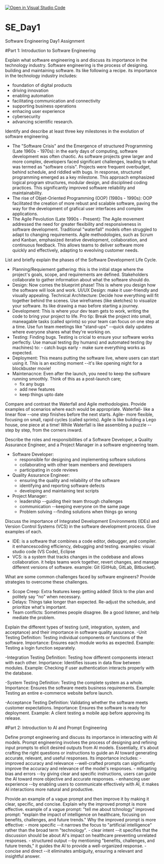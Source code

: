 [![Open in Visual Studio Code](https://classroom.github.com/assets/open-in-vscode-2e0aaae1b6195c2367325f4f02e2d04e9abb55f0b24a779b69b11b9e10269abc.svg)](https://classroom.github.com/online_ide?assignment_repo_id=18400560&assignment_repo_type=AssignmentRepo)
# SE_Day1
Software Engineering Day1 Assignment

#Part 1: Introduction to Software Engineering

Explain what software engineering is and discuss its importance in the technology industry.
Software engineering is the process of designing. building and maintaining software. Its like following a recipe.
its importance in the technology industry includes:
- foundation of digital products
- driving innovation
- enabling automation
- facilitating communication and connectivity
- supporting business operations
- enhacing user experience
- cybersecurity
- advancing scientific research.
  
Identify and describe at least three key milestones in the evolution of software engineering.
- The "Software Crisis" and the Emergence of structured Programming (Late 1960s - 1970s):
  in the early days of computing, software development was often chaotic. As software projects grew larger and more complex, developers faced significant challenges, leading to what 
  was termed as "software crisis". Projects were frequent overbudget, behind schedule, and riddled with bugs.
  In response, structured programming emerged as a key milestone. This approach emphasized logical program structures, modular design, and disciplined coding practices. This 
  significantly improved software reliability and maintainability. 
- The rise of Objet-Oriented Programming (OOP) (1980s - 1990s):
  OOP facilitated the creation of more rebust and scalable software, paving the way for the development of grafical user interfaces and complex applications.
- The Agile Pevolution (Late 1990s - Present):
  The Agile movement addressed the need for greater flexibility and responsiveness in software development. Traditional "waterfall" models often struggled to adapt to changing 
  requirements. Agile methodologies, such as Scrum and Kanban, emphasized iterative development, collaboration, and continuous feedback. This allows teams to deliver software more 
  quickly and effectively, adapting to eveolving customer needs.
  
List and briefly explain the phases of the Software Development Life Cycle.
- Planning/Requiement gathering:
  this is the initial stage where the project's goals, scope, and requirements are defined. Stakeholders collaborate to gather information about what the softeare should do.
- Design:
  Now comes the blueprint phase! This is where you design how the software will look and work.
  UI/UX Design: make it user-friendly and visually appealing.
  Technical Architecture: Decide how everything will fit together behind the scenes.
  Use wireframes (like sketches) to visualize your software. Its like drawing a mao before starting a journey.
- Development:
  This is where your dev team gets to work, writing the code to bring your project to life.
  Pro tip: Break the project into small, maneagable tasks (called sprints) so your team can focus on one step at a time.
  Use fun team meetings like "stand-ups" --quick daily updates where everyone shares what they're working on.
- Testing:
  Finding bugs.
  Testing is cricial to ensure your software works perfectly. Use manual testing (by humans) and automated testing (by machines) to:
        - catch bugs early
        - make sure everything works as expected.
- Deployment:
  This means putting the software live, where users can start using it. This is an exciting moment --it's like opening night for a blockbuster movie!
- Maintenacnce:
  Even after the launch, you need to keep the software running smoothly. Think of this as a post-launch care;
    - fix any bugs
    - add new features
    - keep things upto date
    
Compare and contrast the Waterfall and Agile methodologies. Provide examples of scenarios where each would be appropriate.
  Waterfall- like a linear flow --one step finishes before the next starts.
  Agile- more flexible, focusing on small, rapid cycles (called sprints).
 Agile is like building a Lego house, one piece at a time! While Waterfall is like assembling a puzzle --step by step, from the corners inward.

Describe the roles and responsibilities of a Software Developer, a Quality Assurance Engineer, and a Project Manager in a software engineering team.
  - Software Developer:
    - responsible for designing and implementing softeare solutions
    - collaborating with other team members and developers
    - participating in code reviews
  - Quality Assurance Engineer:
    - ensuring the quality and reliability of the software
    - identifying and reporting software defects
    - developing and maintaining test scripts
  - Project Manager:
    - leadership --guiding their team through challenges
    - communication --keeping everyone on the same page
    - Problem solving --finding solutions when things go wrong

Discuss the importance of Integrated Development Environments (IDEs) and Version Control Systems (VCS) in the software development process. Give examples of each.
  - IDE: is a software that combines a code editor, debugger, and compiler.
         it enhancescoding efficiency, debugging and testing.
         examples: visual studio code (VS Code), Eclipse
  - VCS: is a system that tracks changes in the codebase and allows collaboration.
         it helps teams work together, revert changes, and manage different versions of software.
         example: Git (GitHub, GitLab, Bitbucket).

What are some common challenges faced by software engineers? Provide strategies to overcome these challenges.
  - Scope Creep: Extra features keep getting added! Stick to the plan and politely say "no" when necessary.
  - Delays: Things take longer than expected. Re-adjust the schedule, and prioritize what's important.
  - Team conflicts: Sometimes people disagree. Be a good listener, and help mediate the problem.

Explain the different types of testing (unit, integration, system, and acceptance) and their importance in software quality assurance.
-Unit Testing
Definition: Testing individual components or functions of the software.
Importance: Ensures each module works as expected.
Example: Testing a login function separately.

-Integration Testing
Definition: Testing how different components interact with each other.
Importance: Identifies issues in data flow between modules.
Example: Checking if user authentication interacts properly with the database.

-System Testing
Definition: Testing the complete system as a whole.
Importance: Ensures the software meets business requirements.
Example: Testing an entire e-commerce website before launch.

-Acceptance Testing
Definition: Validating whether the software meets customer expectations.
Importance: Ensures the software is ready for deployment.
Example: A client testing a mobile app before approving its release.

#Part 2: Introduction to AI and Prompt Engineering


Define prompt engineering and discuss its importance in interacting with AI models.
  Prompt engineering involves the process of designing and refining input prompts to elicit desired outputs from AI models. Essentially, it's about crafting the right questions or 
  instructions to guide an AI toward generating accurate, relevant, and useful responses.
  Its importance includes:
    - improved accuracy and relevance --well-crafted prompts can significantly improve the accuracy and relevance of the model's responses.
    - mitigating bias and errors --by giving clear and specific instructions, users can guide the AI toward more objective and accurate responses.
    - enhancing user experience --by enabling users to communicate effectively with AI, it makes AI interactions more natural and productive.
  
Provide an example of a vague prompt and then improve it by making it clear, specific, and concise. Explain why the improved prompt is more effective.
    example of a vague prompt: "tell me about tchnology"
    improved prompt: "explain the impact of intelligence on healthcare, focusing on benefits, challenges, and future trends."
Why the improved prompt is more effective:
    - more specific --it narrows the focus to "artificial intelligence" rather than the broad term "technology".
    - clear intent --it specifies that the discussion should be about AI's impact on healthcare preventing unrelated responses.
    - structured output --by mentioning "benefits, challenges, and future trends," it guides the AI to provide a well-organized response.
    - concise and direct --it eliminates ambiguity, ensuring a relevant and insightful answer.

